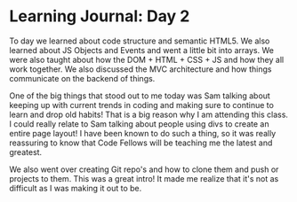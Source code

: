 # Learning Journal: Day 2

To day we learned about code structure and semantic HTML5. We also learned about JS Objects and Events and went a little bit into arrays. We were also taught about how the DOM + HTML + CSS + JS and how they all work together. We also discussed the MVC architecture and how things communicate on the backend of things.

One of the big things that stood out to me today was Sam talking about keeping up with current trends in coding and making sure to continue to learn and drop old habits! That is a big reason why I am attending this class. I could really relate to Sam talking about people using divs to create an entire page layout! I have been known to do such a thing, so it was really reassuring to know that Code Fellows will be teaching me the latest and greatest.

We also went over creating Git repo's and how to clone them and push or projects to them. This was a great intro! It made me realize that it's not as difficult as I was making it out to be.
